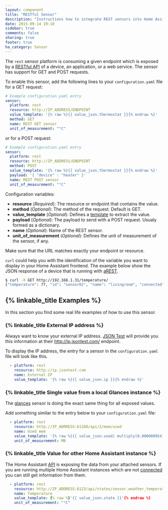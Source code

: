 ```yaml
---
layout: component
title: "RESTful Sensor"
description: "Instructions how to integrate REST sensors into Home Assistant."
date: 2015-09-14 19:10
sidebar: true
comments: false
sharing: true
footer: true
ha_category: Sensor
---
```



The `rest` sensor platform is consuming a given endpoint which is exposed by a [RESTful API](https://en.wikipedia.org/wiki/Representational_state_transfer) of a device, an application, or a web service. The sensor has support for GET and POST requests.

To enable this sensor, add the following lines to your `configuration.yaml` file for a GET request:

```yaml
# Example configuration.yaml entry
sensor:
  platform: rest
  resource: http://IP_ADDRESS/ENDPOINT
  value_template: '{% raw %}{{ value_json.thermostat }}{% endraw %}'
  method: GET
  name: REST GET sensor
  unit_of_measurement: "°C"
```

or for a POST request:

```yaml
# Example configuration.yaml entry
sensor:
  platform: rest
  resource: http://IP_ADDRESS/ENDPOINT
  method: POST
  value_template: '{% raw %}{{ value_json.thermostat }}{% endraw %}'
  payload: '{ "device" : "heater" }'
  name: REST POST sensor
  unit_of_measurement: "°C"
```

Configuration variables:

- **resource** (*Required*): The resource or endpoint that contains the value.
- **method** (*Optional*): The method of the request. Default is GET.
- **value_template** (*Optional*): Defines a [template](/getting-started/templating/) to extract the value.
- **payload** (*Optional*): The payload to send with a POST request. Usualy formed as a dictionary.
- **name** (*Optional*): Name of the REST sensor.
- **unit_of_measurement** (*Optional*): Defines the unit of measurement of the sensor, if any.

<p class='note warning'>
Make sure that the URL matches exactly your endpoint or resource.
</p>

`curl` could help you with the identification of the variable you want to display in your Home Assistant frontend. The example below show the JSON response of a device that is running with [aREST](http://arest.io/).

```bash
$ curl -X GET http://192.168.1.31/temperature/
{"temperature": 77, "id": "sensor02", "name": "livingroom", "connected": true}
```

## {% linkable_title Examples %}

In this section you find some real life examples of how to use this sensor.

### {% linkable_title External IP address %}

Always want to know your external IP address. [JSON Test](http://www.jsontest.com) will provide you this information at their http://ip.jsontest.com/ endpoint.

To display the IP address, the entry for a sensor in the `configuration.yaml` file will look like this.

```yaml
  - platform: rest
    resource: http://ip.jsontest.com
    name: External IP
    value_template: '{% raw %}{{ value_json.ip }}{% endraw %}'
```

### {% linkable_title Single value from a local Glances instance %}

The [glances](/components/sensor.glances/) sensor is doing the exact same thing for all exposed values.

Add something similar to the entry below to your `configuration.yaml` file:

```yaml
  - platform: rest
    resource: http://IP_ADRRESS:61208/api/2/mem/used
    name: Used mem
    value_template: '{% raw %}{{ value_json.used| multiply(0.000000954) | round(0) }}{% endraw %}'
    unit_of_measurement: MB
```

### {% linkable_title Value for other Home Assistant instance %}

The Home Assistant [API](/developers/rest_api/) is exposing the data from your attached sensors. If you are running multiple Home Assistant instances which are not [connected](/developers/architecture/#multiple-connected-instances) you can still get information from them.


```yaml
  - platform: rest
    resource: http://IP_ADDRESS:8123/api/states/sensor.weather_temperature
    name: Temperature
    value_template: {% raw %}'{{ value_json.state }}'{% endraw %}
    unit_of_measurement: "°C"
```

